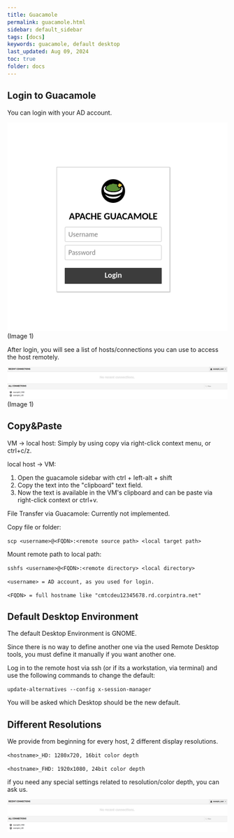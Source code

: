 ```yaml
---
title: Guacamole
permalink: guacamole.html
sidebar: default_sidebar
tags: [docs]
keywords: guacamole, default desktop
last_updated: Aug 09, 2024
toc: true
folder: docs
---
```


## Login to Guacamole

You can login with your AD account.

![install-jammy](images/docs/guacamole/1.png)
(Image 1)

After login, you will see a list of hosts/connections you can use to access the host remotely.
 
![install-jammy](images/docs/guacamole/2.png)
(Image 1)


## Copy&Paste

VM -> local host: Simply by using copy via right-click context menu, or ctrl+c/z.


local host -> VM:
1. Open the guacamole sidebar with ctrl + left-alt + shift
2. Copy the text into the "clipboard" text field.
3. Now the text is available in the VM's clipboard and can be paste via right-click context or ctrl+v.


File Transfer via Guacamole: Currently not implemented.


Copy file or folder:

```scp <username>@<FQDN>:<remote source path> <local target path>```

Mount remote path to local path:

```sshfs <username>@<FQDN>:<remote directory> <local directory>```


```<username> = AD account, as you used for login.```

```<FQDN> = full hostname like "cmtcdeu12345678.rd.corpintra.net"```



## Default Desktop Environment

The default Desktop Environment is GNOME.

Since there is no way to define another one via the used Remote Desktop tools, you must define it manually if you want another one.


Log in to the remote host via ssh (or if its a workstation, via terminal) and use the following commands to change the default:

```update-alternatives --config x-session-manager```

You will be asked which Desktop should be the new default.



## Different Resolutions

We provide from beginning for every host, 2 different display resolutions.

```<hostname>_HD: 1280x720, 16bit color depth```

```<hostname>_FHD: 1920x1080, 24bit color depth```

if you need any special settings related to resolution/color depth, you can ask us.

![install-jammy](images/docs/guacamole/2.png)

